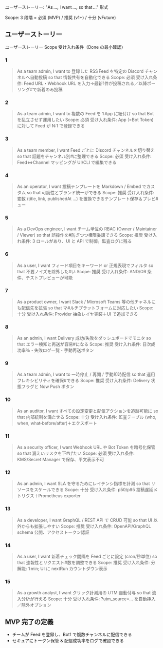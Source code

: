 ユーザーストーリー: "As …, I want …, so that …" 形式

Scope: 3 段階 = 必須 (MVP) / 推奨 (v1+) / 十分 (vFuture)

## ユーザーストーリー
ユーザーストーリー Scope 受け入れ条件（Done の最小確認）

### 1
> As a team admin,
> I want to 登録した RSS Feed を特定の Discord チャンネルへ自動投稿
> so that 情報共有を自動化できる
Scope: 必須
受け入れ条件: Feed URL・Webhook URL を入力→最新1件が投稿される／以降ポーリング#で新着のみ投稿

### 2
> As a team admin,
> I want to 複数の Feed を 1 App に紐付け
> so that Bot を乱立させず運用したい
Scope: 必須
受け入れ条件: App (=Bot Token) に対して Feed が N:1 で登録できる

### 3
> As a team member,
> I want Feed ごとに Discord チャンネルを切り替え
> so that 話題をチャンネル別#に整理できる
Scope: 必須
受け入れ条件: Feed⇔Channel マッピングが UI/CLI で編集できる

### 4
> As an operator,
> I want 投稿テンプレートを Markdown / Embed でカスタム
> so that 可読性とブランド統一ができる
Scope: 推奨
受け入れ条件: 変数 (title, link, publishedAt …) を置換できるテンプレート保存＆プレビ#ュー

### 5
> As a DevOps engineer,
> I want チーム単位の RBAC (Owner / Maintainer / Viewer)
> so that 誤操作を#防ぎつつ権限委譲できる
Scope: 推奨
受け入れ条件: 3 ロールがあり、UI と API で制御。監査ログに残る

### 6
> As a user,
> I want フィード項目をキーワード or 正規表現でフィルタ
> so that 不要ノイズを除外した#い
Scope: 推奨
受け入れ条件: AND/OR 条件、テストプレビューが可能

### 7
> As a product owner,
> I want Slack / Microsoft Teams 等の他チャネルにも配信先を拡張
> so that マ#ルチプラットフォームに対応したい
Scope: 十分
受け入れ条件: Provider 抽象レイヤ実装＋UI で追加できる

### 8
> As an admin,
> I want Delivery 成功/失敗をダッシュボードでモニタ
> so that エラー検知と再送が容易#になる
Scope: 推奨
受け入れ条件: 日次成功率％・失敗ログ一覧・手動再送ボタン

### 9
> As a team admin,
> I want to 一時停止 / 再開 / 手動即時配信
> so that 運用フレキシビリティを確保#できる
Scope: 推奨
受け入れ条件: Delivery 状態フラグと Now Push ボタン

### 10
> As an auditor,
> I want すべての設定変更と配信アクションを追跡可能に
> so that 内部統制を満たせる
Scope: 十分
受け入れ条件: 監査テーブル (who, when, what‑before/after)＋エクスポート

### 11
> As a security officer,
> I want Webhook URL や Bot Token を暗号化保管
> so that 漏えいリスクを下#げたい
Scope: 必須
受け入れ条件: KMS/Secret Manager で保存、平文表示不可

### 12
> As an admin,
> I want SLA を守るためにレイテンシ指標を計測
> so that リソースをスケールできる
Scope: 十分
受け入れ条件: p50/p95 投稿遅延メトリクス＋Prometheus exporter

### 13
> As a developer,
> I want GraphQL / REST API で CRUD 可能
> so that UI 以外からも拡張しやすい
Scope: 推奨
受け入れ条件: OpenAPI/GraphQL schema 公開、アクセストークン認証

### 14
> As a user,
> I want 新着チェック間隔を Feed ごとに設定 (cron/秒単位)
> so that 速報性とリクエスト#数を調整できる
Scope: 推奨
受け入れ条件: 分解能: 1 min; UI に nextRun カウントダウン表示

### 15
> As a growth analyst,
> I want クリック計測用の UTM 自動付与
> so that 流入分析が行える
Scope: 十分
受け入れ条件: ?utm_source=… を自動挿入／除外オプション



## MVP 完了の定義
- チームが Feed を登録し、Bot1 で複数チャンネルに配信できる
- セキュアにトークン保管 & 配信成功率をログで確認できる
